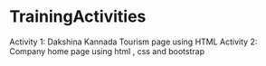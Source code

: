 # TrainingActivities
Activity 1: Dakshina Kannada Tourism page using HTML
Activity 2: Company home page using html , css and bootstrap
